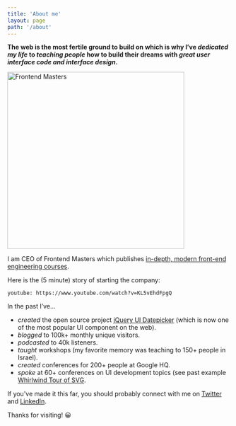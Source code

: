 ```yaml
---
title: 'About me'
layout: page
path: '/about'
---
```


**The web is the most fertile ground to build on which is why I’ve _dedicated my life_ to _teaching people_ how to build their dreams with _great user interface code and interface design_.**

[<img src="https://static.frontendmasters.com/assets/brand/logos/full.png" alt="Frontend Masters" width="400">](https://frontendmasters.com)

I am CEO of Frontend Masters which publishes [in-depth, modern front-end engineering courses](https://frontendmasters.com).

Here is the (5 minute) story of starting the company:

`youtube: https://www.youtube.com/watch?v=KL5vEhdFpgQ`

In the past I’ve…

- _created_ the open source project [jQuery UI Datepicker](/jquery-ui-datepicker) (which is now one of the most popular UI component on the web).
- _blogged_ to 100k+ monthly unique visitors.
- _podcasted_ to 40k listeners.
- _taught_ workshops (my favorite memory was teaching to 150+ people in Israel).
- _created_ conferences for 200+ people at Google HQ.
- _spoke_ at 60+ conferences on UI development topics (see past example [Whirlwind Tour of SVG](https://www.youtube.com/watch?v=a2K_pOp2ydQ).

If you've made it this far, you should probably connect with me on [Twitter](https://twitter.com/1marc) and [LinkedIn](http://www.linkedin.com/in/1marc).

Thanks for visiting! 😀
